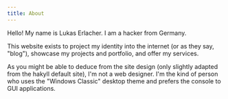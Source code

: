 ```yaml
---
title: About
---
```


Hello! My name is Lukas Erlacher. I am a hacker from Germany.

This website exists to project my identity into the internet (or as they say, "blog"), showcase my projects and portfolio, and offer my services.

As you might be able to deduce from the site design (only slightly adapted from the hakyll default site), I'm not a web designer. I'm the kind of person who uses the "Windows Classic" desktop theme and prefers the console to GUI applications.
